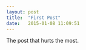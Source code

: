 ```yaml
---
layout: post
title:  "First Post"
date:   2015-01-08 11:09:51
---
```


The post that hurts the most.